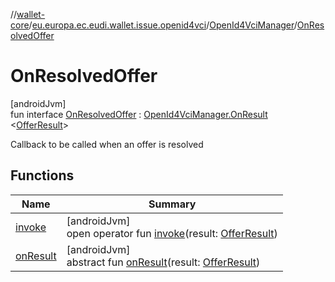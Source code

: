 //[wallet-core](../../../../index.md)/[eu.europa.ec.eudi.wallet.issue.openid4vci](../../index.md)/[OpenId4VciManager](../index.md)/[OnResolvedOffer](index.md)

# OnResolvedOffer

[androidJvm]\
fun interface [OnResolvedOffer](index.md) : [OpenId4VciManager.OnResult](../-on-result/index.md)
&lt;[OfferResult](../../-offer-result/index.md)&gt;

Callback to be called when an offer is resolved

## Functions

| Name                                                     | Summary                                                                                                                                      |
|----------------------------------------------------------|----------------------------------------------------------------------------------------------------------------------------------------------|
| [invoke](index.md#368840040%2FFunctions%2F1615067946)    | [androidJvm]<br>open operator fun [invoke](index.md#368840040%2FFunctions%2F1615067946)(result: [OfferResult](../../-offer-result/index.md)) |
| [onResult](index.md#1215986764%2FFunctions%2F1615067946) | [androidJvm]<br>abstract fun [onResult](index.md#1215986764%2FFunctions%2F1615067946)(result: [OfferResult](../../-offer-result/index.md))   |
